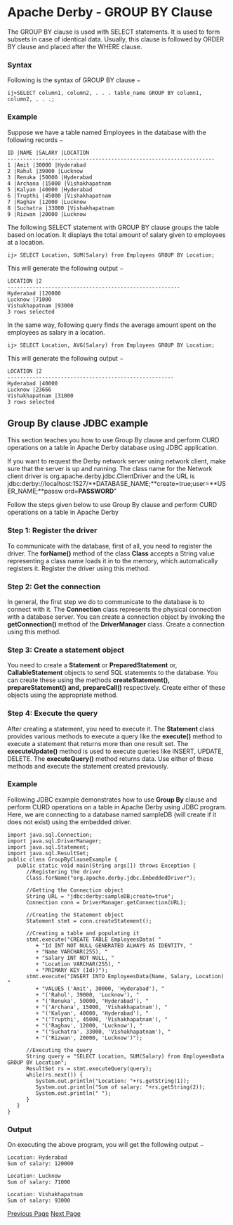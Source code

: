 # Apache Derby - GROUP BY Clause
The GROUP BY clause is used with SELECT statements. It is used to form subsets in case of identical data. Usually, this clause is followed by ORDER BY clause and placed after the WHERE clause.

### Syntax
Following is the syntax of GROUP BY clause −

```
ij>SELECT column1, column2, . . . table_name GROUP BY column1, column2, . . .;
```
### Example
Suppose we have a table named Employees in the database with the following records −

```
ID |NAME |SALARY |LOCATION
------------------------------------------------------------------
1 |Amit |30000 |Hyderabad
2 |Rahul |39000 |Lucknow
3 |Renuka |50000 |Hyderabad
4 |Archana |15000 |Vishakhapatnam
5 |Kalyan |40000 |Hyderabad
6 |Trupthi |45000 |Vishakhapatnam
7 |Raghav |12000 |Lucknow
8 |Suchatra |33000 |Vishakhapatnam
9 |Rizwan |20000 |Lucknow
```
The following SELECT statement with GROUP BY clause groups the table based on location. It displays the total amount of salary given to employees at a location.

```
ij> SELECT Location, SUM(Salary) from Employees GROUP BY Location;
```
This will generate the following output −

```
LOCATION |2
-------------------------------------------------------
Hyderabad |120000
Lucknow |71000
Vishakhapatnam |93000
3 rows selected
```
In the same way, following query finds the average amount spent on the employees as salary in a location.

```
ij> SELECT Location, AVG(Salary) from Employees GROUP BY Location;
```
This will generate the following output −

```
LOCATION |2
-----------------------------------------------------
Hyderabad |40000
Lucknow |23666
Vishakhapatnam |31000
3 rows selected
```
## Group By clause JDBC example
This section teaches you how to use Group By clause and perform CURD operations on a table in Apache Derby database using JDBC application.

If you want to request the Derby network server using network client, make sure that the server is up and running. The class name for the Network client driver is org.apache.derby.jdbc.ClientDriver and the URL is jdbc:derby://localhost:1527/**DATABASE_NAME;**create=true;user=**USER_NAME;**passw ord=**PASSWORD**"

Follow the steps given below to use Group By clause and perform CURD operations on a table in Apache Derby

### Step 1: Register the driver
To communicate with the database, first of all, you need to register the driver. The **forName()** method of the class **Class** accepts a String value representing a class name loads it in to the memory, which automatically registers it. Register the driver using this method.

### Step 2: Get the connection
In general, the first step we do to communicate to the database is to connect with it. The **Connection** class represents the physical connection with a database server. You can create a connection object by invoking the **getConnection()** method of the **DriverManager** class. Create a connection using this method.

### Step 3: Create a statement object
You need to create a **Statement** or **PreparedStatement** or, **CallableStatement** objects to send SQL statements to the database. You can create these using the methods **createStatement(), prepareStatement() and, prepareCall()** respectively. Create either of these objects using the appropriate method.

### Step 4: Execute the query
After creating a statement, you need to execute it. The **Statement** class provides various methods to execute a query like the **execute()** method to execute a statement that returns more than one result set. The **executeUpdate()** method is used to execute queries like INSERT, UPDATE, DELETE. The **executeQuery()** method returns data. Use either of these methods and execute the statement created previously.

### Example
Following JDBC example demonstrates how to use **Group By** clause and perform CURD operations on a table in Apache Derby using JDBC program. Here, we are connecting to a database named sampleDB (will create if it does not exist) using the embedded driver.

```
import java.sql.Connection;
import java.sql.DriverManager;
import java.sql.Statement;
import java.sql.ResultSet;
public class GroupByClauseExample {
   public static void main(String args[]) throws Exception {
      //Registering the driver
      Class.forName("org.apache.derby.jdbc.EmbeddedDriver");

      //Getting the Connection object
      String URL = "jdbc:derby:sampleDB;create=true";
      Connection conn = DriverManager.getConnection(URL);

      //Creating the Statement object
      Statement stmt = conn.createStatement();

      //Creating a table and populating it
      stmt.execute("CREATE TABLE EmployeesData( "
         + "Id INT NOT NULL GENERATED ALWAYS AS IDENTITY, "
         + "Name VARCHAR(255), "
         + "Salary INT NOT NULL, "
         + "Location VARCHAR(255), "
         + "PRIMARY KEY (Id))");
      stmt.execute("INSERT INTO EmployeesData(Name, Salary, Location) "
         + "VALUES ('Amit', 30000, 'Hyderabad'), "
         + "('Rahul', 39000, 'Lucknow'), "
         + "('Renuka', 50000, 'Hyderabad'), "
         + "('Archana', 15000, 'Vishakhapatnam'), "
         + "('Kalyan', 40000, 'Hyderabad'), "
         + "('Trupthi', 45000, 'Vishakhapatnam'), "
         + "('Raghav', 12000, 'Lucknow'), "
         + "('Suchatra', 33000, 'Vishakhapatnam'), "
         + "('Rizwan', 20000, 'Lucknow')");

      //Executing the query
      String query = "SELECT Location, SUM(Salary) from EmployeesData GROUP BY Location";
      ResultSet rs = stmt.executeQuery(query);
      while(rs.next()) {
         System.out.println("Location: "+rs.getString(1));
         System.out.println("Sum of salary: "+rs.getString(2));
         System.out.println(" ");
      }
   }
}
```
### Output
On executing the above program, you will get the following output −

```
Location: Hyderabad
Sum of salary: 120000

Location: Lucknow
Sum of salary: 71000

Location: Vishakhapatnam
Sum of salary: 93000
```

[Previous Page](../apache_derby/apache_derby_where_clause.md) [Next Page](../apache_derby/apache_derby_order_by_clause.md) 
